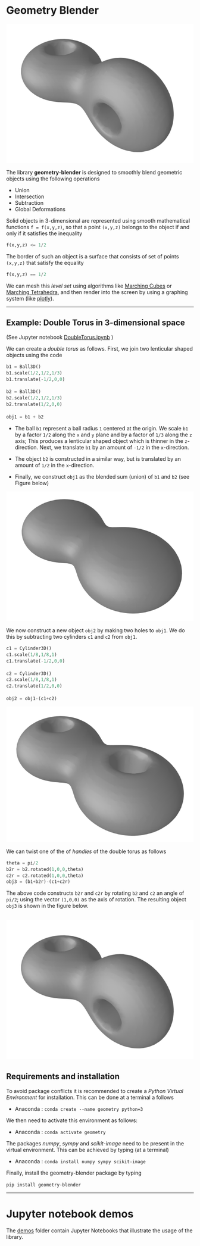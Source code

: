 # Geometry Blender

![Double Torus](images/tdt.png)

The library **geometry-blender** is designed to smoothly blend geometric objects 
using the following operations

- Union
- Intersection
- Subtraction
- Global Deformations

Solid objects in 3-dimensional are represented using 
smooth mathematical functions  `f = f(x,y,z)`, so that a point `(x,y,z)` belongs to
the object if and only if it satisfies the inequality

```python
f(x,y,z) <= 1/2
```

The border of such an object is a surface that consists of  set 
of points `(x,y,z)` that satisfy the equality

```python
f(x,y,z) == 1/2
```

We can mesh this *level set* using  algorithms like 
[Marching Cubes](https://en.wikipedia.org/wiki/Marching_cubes)
or 
[Marching Tetrahedra](https://en.wikipedia.org/wiki/Marching_tetrahedra), 
and then render into the screen by using a graphing system 
(like [plotly](https://plotly.com/python/)).

---
## Example: Double Torus in 3-dimensional space
(See Jupyter notebook [DoubleTorus.ipynb](demos/DoubleTorus.ipynb) )

We can create a *double torus* as follows. First, we join two lenticular shaped objects using the code

```python
b1 = Ball3D()
b1.scale(1/2,1/2,1/3)
b1.translate(-1/2,0,0)

b2 = Ball3D()
b2.scale(1/2,1/2,1/3)
b2.translate(1/2,0,0)

obj1 = b1 + b2
```

- The ball ``b1`` represent a ball radius `1` centered at the origin. We scale `b1` 
by a factor 
``1/2`` along the `x` and `y` plane and by a factor of `1/3` along the `z` axis; This 
produces a lenticular shaped object which is thinner in the ``z``-direction.
Next, we translate  `b1` by an amount of `-1/2` in the `x`-direction. 

- The object `b2` 
is constructed in a similar way, but is translated by an amount of `1/2` in the `x`-direction.

- Finally, we construct `obj1` as the blended sum (union) of `b1` and `b2` 
  (see Figure below)

![Double Torus](images/tdt0.png)


We now construct a new object `obj2` by making two holes to `obj1`. We
do this by subtracting  two cylinders `c1`
and `c2` from `obj1`. 

```python
c1 = Cylinder3D()
c1.scale(1/8,1/8,1)
c1.translate(-1/2,0,0)

c2 = Cylinder3D()
c2.scale(1/8,1/8,1)
c2.translate(1/2,0,0)

obj2 = obj1-(c1+c2)
```

![Double Torus](images/tdt1.png)

We can twist one of the  of *handles* of the double torus as follows

```python 
theta = pi/2
b2r = b2.rotated(1,0,0,theta)
c2r = c2.rotated(1,0,0,theta)
obj3 = (b1+b2r)-(c1+c2r)
```

The above code constructs `b2r` and `c2r` by rotating ``b2`` and ``c2`` an angle of ``pi/2``;
using the vector ``(1,0,0)`` as the axis of rotation. The resulting object `obj3` is shown in
the figure below. 

![Double Torus](images/tdt.png)
---
## Requirements and installation
To avoid package conflicts it is recommended to create a 
*Python Virtual Environment* 
for installation. This can be done at a terminal a follows

- Anaconda : `conda create --name geometry python=3`

We then need to activate this environment as follows:

- Anaconda : `conda activate geometry`


The packages *numpy*, *sympy* and *scikit-image* need to be present in the virtual 
environment. This can be achieved by typing (at a terminal)

- Anaconda : `conda install numpy sympy scikit-image`

Finally,  install the geometry-blender package by typing

`pip install geometry-blender`

---

# Jupyter notebook demos


The [demos](demos) folder contain Jupyter Notebooks that illustrate the usage of 
the library.



